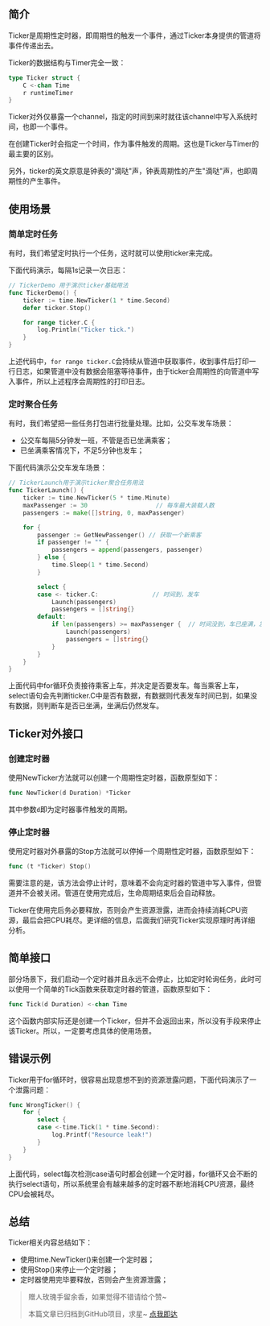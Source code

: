 ## 简介
Ticker是周期性定时器，即周期性的触发一个事件，通过Ticker本身提供的管道将事件传递出去。

Ticker的数据结构与Timer完全一致：
```go
type Ticker struct {
	C <-chan Time
	r runtimeTimer
}
```
Ticker对外仅暴露一个channel，指定的时间到来时就往该channel中写入系统时间，也即一个事件。

在创建Ticker时会指定一个时间，作为事件触发的周期。这也是Ticker与Timer的最主要的区别。

另外，ticker的英文原意是钟表的"滴哒"声，钟表周期性的产生"滴哒"声，也即周期性的产生事件。

## 使用场景
### 简单定时任务
有时，我们希望定时执行一个任务，这时就可以使用ticker来完成。

下面代码演示，每隔1s记录一次日志：
```go
// TickerDemo 用于演示ticker基础用法
func TickerDemo() {
    ticker := time.NewTicker(1 * time.Second)
    defer ticker.Stop()

    for range ticker.C {
        log.Println("Ticker tick.")
    }
}
```
上述代码中，`for range ticker.C`会持续从管道中获取事件，收到事件后打印一行日志，如果管道中没有数据会阻塞等待事件，由于ticker会周期性的向管道中写入事件，所以上述程序会周期性的打印日志。

### 定时聚合任务
有时，我们希望把一些任务打包进行批量处理。比如，公交车发车场景：
* 公交车每隔5分钟发一班，不管是否已坐满乘客；
* 已坐满乘客情况下，不足5分钟也发车；

下面代码演示公交车发车场景：
```go
// TickerLaunch用于演示ticker聚合任务用法
func TickerLaunch() {
    ticker := time.NewTicker(5 * time.Minute)
    maxPassenger := 30                   // 每车最大装载人数
    passengers := make([]string, 0, maxPassenger)

    for {
        passenger := GetNewPassenger() // 获取一个新乘客
        if passenger != "" {
            passengers = append(passengers, passenger)
        } else {
            time.Sleep(1 * time.Second)
        }

        select {
        case <- ticker.C:               // 时间到，发车
            Launch(passengers)
            passengers = []string{}
        default:
            if len(passengers) >= maxPassenger {  // 时间没到，车已座满，发车
                Launch(passengers)
                passengers = []string{}
            }
        }
    }
}
```
上面代码中for循环负责接待乘客上车，并决定是否要发车。每当乘客上车，select语句会先判断ticker.C中是否有数据，有数据则代表发车时间已到，如果没有数据，则判断车是否已坐满，坐满后仍然发车。

## Ticker对外接口

### 创建定时器

使用NewTicker方法就可以创建一个周期性定时器，函数原型如下：
```go
func NewTicker(d Duration) *Ticker
```
其中参数`d`即为定时器事件触发的周期。

### 停止定时器

使用定时器对外暴露的Stop方法就可以停掉一个周期性定时器，函数原型如下：
```go
func (t *Ticker) Stop()
```
需要注意的是，该方法会停止计时，意味着不会向定时器的管道中写入事件，但管道并不会被关闭。管道在使用完成后，生命周期结束后会自动释放。

Ticker在使用完后务必要释放，否则会产生资源泄露，进而会持续消耗CPU资源，最后会把CPU耗尽。更详细的信息，后面我们研究Ticker实现原理时再详细分析。

## 简单接口

部分场景下，我们启动一个定时器并且永远不会停止，比如定时轮询任务，此时可以使用一个简单的Tick函数来获取定时器的管道，函数原型如下：
```go
func Tick(d Duration) <-chan Time
```
这个函数内部实际还是创建一个Ticker，但并不会返回出来，所以没有手段来停止该Ticker。所以，一定要考虑具体的使用场景。

## 错误示例
Ticker用于for循环时，很容易出现意想不到的资源泄露问题，下面代码演示了一个泄露问题：
```go
func WrongTicker() {
    for {
        select {
        case <-time.Tick(1 * time.Second):
            log.Printf("Resource leak!")
        }
    }
}
```
上面代码，select每次检测case语句时都会创建一个定时器，for循环又会不断的执行select语句，所以系统里会有越来越多的定时器不断地消耗CPU资源，最终CPU会被耗尽。

## 总结
Ticker相关内容总结如下：
- 使用time.NewTicker()来创建一个定时器；
- 使用Stop()来停止一个定时器；
- 定时器使用完毕要释放，否则会产生资源泄露；


> 赠人玫瑰手留余香，如果觉得不错请给个赞~
>
> 本篇文章已归档到GitHub项目，求星~ [点我即达](https://github.com/RainbowMango/GoExpertProgramming)